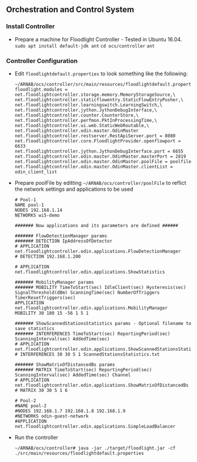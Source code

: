 ## Orchestration and Control System


### Install Controller
* Prepare a machine for Floodlight Controller - Tested in Ubuntu 16.04. 
```sudo apt install default-jdk ant```
```cd ocs/controller```
```ant```
### Controller Configuration
* Edit `floodlightdefault.properties` to look something like the following: 
    ```shell
    ~/ARNAB/ocs/controller/src/main/resources/floodlightdefault.properties
    floodlight.modules = net.floodlightcontroller.storage.memory.MemoryStorageSource,\
    net.floodlightcontroller.staticflowentry.StaticFlowEntryPusher,\
    net.floodlightcontroller.learningswitch.LearningSwitch,\
    net.floodlightcontroller.jython.JythonDebugInterface,\
    net.floodlightcontroller.counter.CounterStore,\
    net.floodlightcontroller.perfmon.PktInProcessingTime,\
    net.floodlightcontroller.ui.web.StaticWebRoutable,\
    net.floodlightcontroller.odin.master.OdinMaster
    net.floodlightcontroller.restserver.RestApiServer.port = 8080
    net.floodlightcontroller.core.FloodlightProvider.openflowport = 6633
    net.floodlightcontroller.jython.JythonDebugInterface.port = 6655
    net.floodlightcontroller.odin.master.OdinMaster.masterPort = 2819
    net.floodlightcontroller.odin.master.OdinMaster.poolFile = poolfile
    net.floodlightcontroller.odin.master.OdinMaster.clientList = odin_client_list
    ```
* Prepare poolFile by editting `~/ARNAB/ocs/controller/poolFile` to reflict the network settings and applications to be used
    ```shell
    # Pool-1
    NAME pool-1
    NODES 192.168.1.14
    NETWORKS wi5-demo

    ####### Now applications and its parameters are defined ######

    ####### FlowDetectionManager params
    ####### DETECTION IpAddressOfDetector
   # APPLICATION net.floodlightcontroller.odin.applications.FlowDetectionManager
   # DETECTION 192.168.1.200

   # APPLICATION net.floodlightcontroller.odin.applications.ShowStatistics

    ####### MobilityManager params
    ####### MOBILITY TimeToStart(sec) IdleClient(sec) Hysteresis(sec) SignalThreshold(dBm) ScanningTime(sec) NumberOfTriggers TimerResetTriggers(sec)
    APPLICATION net.floodlightcontroller.odin.applications.MobilityManager
    MOBILITY 30 180 15 -56 1 5 1

    ####### ShowScannedStationsStatistics params - Optional filename to save statistics
    ####### INTERFERENCES TimeToStart(sec) ReportingPeriod(sec) ScanningInterval(sec) AddedTime(sec)
   # APPLICATION net.floodlightcontroller.odin.applications.ShowScannedStationsStatistics
   # INTERFERENCES 30 30 5 1 ScannedStationsStatistics.txt

    ####### ShowMatrixOfDistancedBs params
    ####### MATRIX TimeToStart(sec) ReportingPeriod(sec) ScanningInterval(sec) AddedTime(sec) Channel
   # APPLICATION net.floodlightcontroller.odin.applications.ShowMatrixOfDistancedBs
   # MATRIX 30 30 5 1 6

    # Pool-2
    #NAME pool-2
    #NODES 192.168.1.7 192.168.1.8 192.168.1.9
    #NETWORKS odin-guest-network
    #APPLICATION net.floodlightcontroller.odin.applications.SimpleLoadBalancer
    ```
* Run the controller 
    ```shell
    ~/ARNAB/ocs/controller# java -jar ./target/floodlight.jar -cf ./src/main/resources/floodlightdefault.properties
    ```
